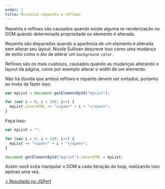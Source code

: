 ```yaml
---
order: 1
title: Minimize repaints e reflows
---
```


Repaints e reflows são causados quando existe alguma re-renderização no DOM quando determinada propriedade ou elemento é alterado.

Repaints são disparados quando a aparência de um elemento é alterada sem alterar seu layout. Nicole Sullivan descreve isso como uma mudança de estilo como o ato de alterar um `background-color`.

Reflows são os mais custosos, causados quando as mudanças alterando o layout da página, como por exemplo alterar o width de um elemento.

Não há dúvida que ambos reflows e repaints devem ser evitados, portanto ao invés de fazer isso:

```js
var myList = document.getElementById("myList");

for (var i = 0; i < 100; i++) {
  myList.innerHTML += "<span>" + i + "</span>";
}
```

Faça isso:

```js
var myList = "";

for (var i = 0; i < 100; i++) {
  myList += "<span>" + i + "</span>";
}

document.getElementById("myList").innerHTML = myList;
```

Assim você evita manipular o DOM a cada iteração do loop, realizando isso apenas uma vez.

[> Resultado no JSPerf](http://jsperf.com/como-perder-peso-dom-manipulation)